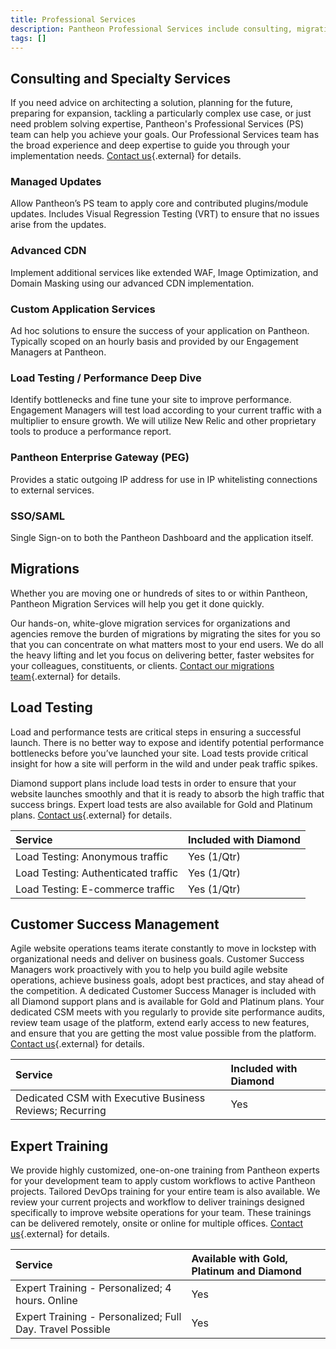 ```yaml
---
title: Professional Services
description: Pantheon Professional Services include consulting, migrations, load testing, training, and dedicated Customer Success Managers.
tags: []
---
```


## Consulting and Specialty Services
If you need advice on architecting a solution, planning for the future, preparing for expansion, tackling a particularly complex use case, or just need problem solving expertise, Pantheon's Professional Services (PS) team can help you achieve your goals. Our Professional Services team has the broad experience and deep expertise to guide you through your implementation needs. [Contact us](https://pantheon.io/contact-us){.external} for details.

### Managed Updates
Allow Pantheon’s PS team to apply core and contributed plugins/module updates. Includes Visual Regression Testing (VRT) to ensure that no issues arise from the updates.

### Advanced CDN
Implement additional services like extended WAF, Image Optimization, and Domain Masking using our advanced CDN implementation.

### Custom Application Services
Ad hoc solutions to ensure the success of your application on Pantheon. Typically scoped on an hourly basis and provided by our Engagement Managers at Pantheon.

### Load Testing / Performance Deep Dive
Identify bottlenecks and fine tune your site to improve performance. Engagement Managers will test load according to your current traffic with a multiplier to ensure growth. We will utilize New Relic and other proprietary tools to produce a performance report.

### Pantheon Enterprise Gateway (PEG)
Provides a static outgoing IP address for use in IP whitelisting connections to external services.

### SSO/SAML
Single Sign-on to both the Pantheon Dashboard and the application itself.

## Migrations
Whether you are moving one or hundreds of sites to or within Pantheon, Pantheon Migration Services will help you get it done quickly.

Our hands-on, white-glove migration services for organizations and agencies remove the burden of migrations by migrating the sites for you so that you can concentrate on what matters most to your end users. We do all the heavy lifting and let you focus on delivering better, faster websites for your colleagues, constituents, or clients. [Contact our migrations team](https://pantheon.io/migrations){.external} for details.

## Load Testing
Load and performance tests are critical steps in ensuring a successful launch. There is no better way to expose and identify potential performance bottlenecks before you’ve launched your site. Load tests provide critical insight for how a site will perform in the wild and under peak traffic spikes.

Diamond support plans include load tests in order to ensure that your website launches smoothly and that it is ready to absorb the high traffic that success brings. Expert load tests are also available for Gold and Platinum plans. [Contact us](https://pantheon.io/contact-us){.external} for details.

| Service                         | Included with Diamond <a rel="popover" data-proofer-ignore data-toggle="tooltip" data-html="true" data-title="Availabile for Gold, Platinum and Diamond" data-content="Limited inclusion with Diamond"><em class="fa fa-info-circle"></em></a> |
|:----------------------------------- |:------------------------ |
| Load Testing: Anonymous traffic     | Yes (1/Qtr)              |
| Load Testing: Authenticated traffic | Yes (1/Qtr)              |
| Load Testing: E-commerce traffic    | Yes (1/Qtr)              |

## Customer Success Management
Agile website operations teams iterate constantly to move in lockstep with organizational needs and deliver on business goals. Customer Success Managers work proactively with you to help you build agile website operations, achieve business goals, adopt best practices, and stay ahead of the competition. A dedicated Customer Success Manager is included with all Diamond support plans and is available for Gold and Platinum plans. Your dedicated CSM meets with you regularly to provide site performance audits, review team usage of the platform, extend early access to new features, and ensure that you are getting the most value possible from the platform. [Contact us](https://pantheon.io/contact-us){.external} for details.

| Service                                                  | Included with Diamond |
|:-------------------------------------------------------- |:--------------------- |
| Dedicated CSM with Executive Business Reviews; Recurring | Yes                   |

## Expert Training
We provide highly customized, one-on-one training from Pantheon experts for your development team to apply custom workflows to active Pantheon projects. Tailored DevOps training for your entire team is also available. We review your current projects and workflow to deliver trainings designed specifically to improve website operations for your team. These trainings can be delivered remotely, onsite or online for multiple offices. [Contact us](https://pantheon.io/agencies/learn-pantheon){.external} for details.

| Service                                                   | Available with Gold, Platinum and Diamond |
|:--------------------------------------------------------- |:----------------------------------------- |
| Expert Training - Personalized; 4 hours. Online           | Yes                                       |
| Expert Training - Personalized; Full Day. Travel Possible | Yes                                       |
